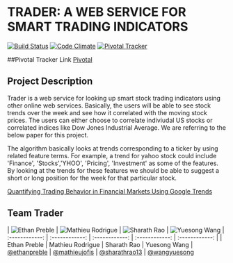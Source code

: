 # TRADER: A WEB SERVICE FOR SMART TRADING INDICATORS  

[![Build Status](https://api.travis-ci.org/scalableinternetservices/Team-Trader.svg)](https://travis-ci.org/scalableinternetservices/Team-Trader)
[![Code Climate](https://codeclimate.com/github/scalableinternetservices/Team-Trader/badges/gpa.svg)](https://codeclimate.com/github/scalableinternetservices/Team-Trader)
[![Pivotal Tracker](http://img.shields.io/badge/Pivotal-Tracker-blue.svg)](https://www.pivotaltracker.com/n/projects/1445314)  

##Pivotal Tracker Link
[Pivotal](https://www.pivotaltracker.com/n/projects/1445314)

## Project Description
Trader is a web service for looking up smart stock trading indicators using other online web services. Basically, the users will be able to see stock trends over the week
and see how it correlated with the moving stock prices. The users can either choose to correlate indiviudal US stocks or correlated indices like Dow Jones Industrial Average.
We are referring to the below paper for this project.

The algorithm basically looks at trends corresponding to a ticker by using related feature terms. For example, a trend for yahoo stock could 
include 'Finance', 'Stocks','YHOO', 'Pricing', 'Investment' as some of the features. By looking at the trends for these features we should 
be able to suggest a short or long position for the week for that particular stock.

[Quantifying Trading Behavior in Financial Markets Using Google Trends](http://www.nature.com/articles/srep01684?__hstc=113740504.2a1e835c34ab7bf88e972fdd7a7debc8.1423008000061.1423008000062.1423008000063.1&__hssc=113740504.1.1423008000064&__hsfp=3972014050)  

## Team Trader 
| ![Ethan Preble](https://media.licdn.com/mpr/mpr/shrinknp_400_400/p/5/005/048/3c1/2f09637.jpg) | ![Mathieu Rodrigue](https://media.licdn.com/mpr/mpr/shrinknp_400_400/p/8/005/023/28b/2aa0318.jpg) | ![Sharath Rao](https://media.licdn.com/mpr/mpr/shrinknp_400_400/AAEAAQAAAAAAAAS5AAAAJDFlZGZhYmE5LWJmYzItNGZjMi1hZjZlLTVkZTUwZTBkYWJlMg.jpg) | ![Yuesong Wang](https://avatars3.githubusercontent.com/u/4965784?v=3&s=460)
| :------------: | :------------: | :------------: | :------------: | :------------: | 
| Ethan Preble | Mathieu Rodrigue | Sharath Rao | Yuesong Wang
| [@ethanpreble](https://github.com/ethanpreble) | [@mathieujofis](https://github.com/mathieujofis) | [@sharathrao13](https://github.com/sharathrao13) | [@wangyuesong](https://github.com/wangyuesong)
